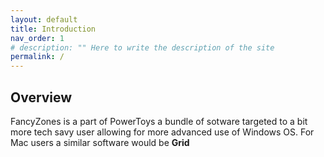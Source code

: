 ```yaml
---
layout: default
title: Introduction
nav_order: 1
# description: "" Here to write the description of the site
permalink: /
---
```


## Overview

FancyZones is a part of PowerToys a bundle of sotware targeted to a bit more tech savy user allowing for more advanced use of Windows OS.
For Mac users a similar software would be **Grid**
